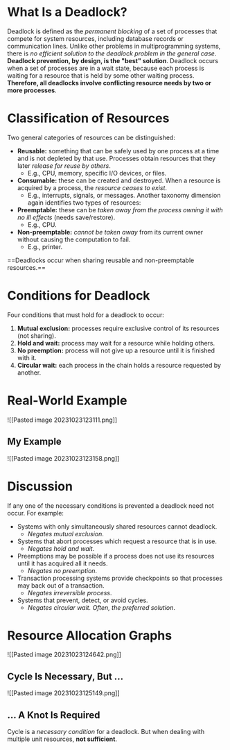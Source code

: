 # What Is a Deadlock?
Deadlock is defined as the *permanent blocking* of a set of processes that compete for system resources, including database records or communication lines. 
Unlike other problems in multiprogramming systems, there is *no efficient solution to the deadlock problem in the general case*. 
**Deadlock prevention, by design, is the "best" solution**. 
Deadlock occurs when a set of processes are in a wait state, because each process is waiting for a resource that is held by some other waiting process. **Therefore, all deadlocks involve conflicting resource needs by two or more processes**.
# Classification of Resources
Two general categories of resources can be distinguished:
- **Reusable:** something that can be safely used by one process at a time and is not depleted by that use. Processes obtain resources that they later *release for reuse by others*. 
	- E.g., CPU, memory, specific I/O devices, or files.
- **Consumable:** these can be created and destroyed. When a resource is acquired by a process, the *resource ceases to exist*. 
	- E.g., interrupts, signals, or messages.
Another taxonomy dimension again identifies two types of resources:
- **Preemptable:** these can be *taken away from the process owning it with no ill effects* (needs save/restore).
	- E.g., CPU.
- **Non-preemptable:** *cannot be taken away* from its current owner without causing the computation to fail. 
	- E.g., printer.

==Deadlocks occur when sharing reusable and non-preemptable resources.==
# Conditions for Deadlock
Four conditions that must hold for a deadlock to occur:
1. **Mutual exclusion:** processes require exclusive control of its resources (not sharing).
2. **Hold and wait:** process may wait for a resource while holding others.
3. **No preemption:** process will not give up a resource until it is finished with it.
4. **Circular wait:** each process in the chain holds a resource requested by another.
# Real-World Example
![[Pasted image 20231023123111.png]]
## My Example
![[Pasted image 20231023123158.png]]
# Discussion
If any one of the necessary conditions is prevented a deadlock need not occur. For example:
- Systems with only simultaneously shared resources cannot deadlock.
	- *Negates mutual exclusion*.
- Systems that abort processes which request a resource that is in use.
	- *Negates hold and wait*.
- Preemptions may be possible if a process does not use its resources until it has acquired all it needs.
	- *Negates no preemption*.
- Transaction processing systems provide checkpoints so that processes may back out of a transaction.
	- *Negates irreversible process*.
- Systems that prevent, detect, or avoid cycles.
	- *Negates circular wait. Often, the preferred solution*.

# Resource Allocation Graphs
![[Pasted image 20231023124642.png]]

## Cycle Is Necessary, But ...
![[Pasted image 20231023125149.png]]
## … A Knot Is Required
Cycle is a *necessary condition* for a deadlock. But when dealing with multiple unit resources, **not sufficient**.
